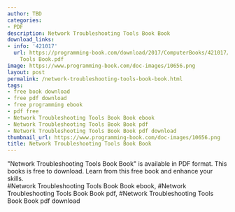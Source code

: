```yaml
---
author: TBD
categories:
- PDF
description: Network Troubleshooting Tools Book Book
download_links:
- info: '421017'
  url: https://programming-book.com/download/2017/ComputerBooks/421017/Network Troubleshooting
    Tools Book.pdf
image: https://www.programming-book.com/doc-images/10656.png
layout: post
permalink: /network-troubleshooting-tools-book-book.html
tags:
- free book download
- free pdf download
- free programming ebook
- pdf free
- Network Troubleshooting Tools Book Book ebook
- Network Troubleshooting Tools Book Book pdf
- Network Troubleshooting Tools Book Book pdf download
thumbnail_url: https://www.programming-book.com/doc-images/10656.png
title: Network Troubleshooting Tools Book Book
---
```


 
<div class="item-desc text-justify">
  "Network Troubleshooting Tools Book Book" is available in PDF format. This books is free to download. Learn from this free book and enhance your skills.
  <br>
  #Network Troubleshooting Tools Book Book ebook, #Network Troubleshooting Tools Book Book pdf, #Network Troubleshooting Tools Book Book pdf download
</div>